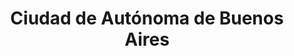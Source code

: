 ---
title: Ciudad de Autónoma de Buenos Aires
url: /ciudad-de-autonoma-de-buenos-aires/
latitude: -34.624
longitude: -58.43
---
